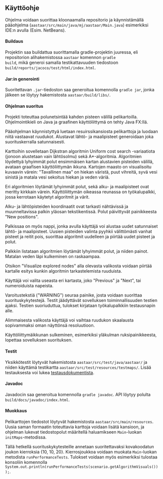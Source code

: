 ## Käyttöohje

Ohjelma voidaan suorittaa kloonaamalla repositorio ja käynnistämällä pääohjelma (<code>aastaar/src/main/java/mj/aastaar/Main.java</code>) esimerkiksi IDE:n avulla (Esim. NetBeans).

#### Buildaus

Projektin saa buildattua suorittamalla gradle-projektin juuressa, eli repositorion alihakemistossa <code>aastaar</code> komennon <code>gradle build</code>, mikä generoi samalla testikattavuuden tiedostoon <code>build/reports/jacoco/test/html/index.html</code>.

#### Jar:in generointi

Suoritettavan <code>.jar</code>-tiedoston saa generoitua komennolla <code>gradle jar</code>, jonka jälkeen se löytyy hakemistosta <code>aastaar/build/libs/</code>.

#### Ohjelman suoritus

Projekti toteuttaa polunetsintää kahden pisteen välillä pelikartoilla. Ohjelmointikieli on Java ja graafinen käyttöliittymä on tehty Java FX:llä.

Pääohjelman käynnistyttyä luetaan  resuirssikansiosta pelikarttoja ja luodaan niitä vastaavat ruudukot. Alustavat lähtö- ja maalipisteet generoidaan joka suorituskerralla satunnaisesti.

Karttoihin sovelletaan Dijkstran algoritmin Uniform cost search -variaatiota (jonoon alustetaan vain lähtösolmu) sekä A*-algoritmia. Algoritmien löydettyä lyhyimmät polut ensimmäisen kartan alustavien pisteiden välillä, avataan graafisen käyttöliittymän ikkuna. Kartojen maasto on visualisoitu kuvaavin värein: "Tavallinen maa" on hiekan väristä, puut vihreitä, syvä vesi sinistä ja matala vesi sekoitus hiekan ja veden väriä.

Eri algoritmien löytämät lyhyimmät polut, sekä alku- ja maalipisteet ovat meritty kirkkain värein. Käyttöliittymän oikeassa reunassa on työkalupalkki, jossa kerrotaan käytetyt algoritmit ja värit.

Alku- ja lähtöpisteiden koordinaatit ovat tarkasti nähtävissä ja muunneltavissa palkin yläosan tekstikentissä. Polut päivittyvät painikkeesta "New positions".

Palkissaa on myös nappi, jonka avulla käyttäjä voi alustaa uudet satunnaiset lähtö- ja maalipisteet. Uusien pisteiden valinta pyyhkii välittömästi vanhat pisteet ja reitit pois, suorittaa algoritmit uudelleen ja piirtää uudet pisteet ja polut.

Palkkiin listataan algoritmien löytämät lyhyimmät polut, ja niiden painot. Matalan veden läpi kulkeminen on raskaampaa.

Otsikon "Visualize explored nodes" alla olevasta valikosta voidaan piirtää kartalle esitys kunkin algoritmin tarkastelemista ruuduista.

Käyttäjä voi valita useasta eri kartasta, joko "Previous" ja "Next", tai numeroiduista napeista.

Varoitustekstiä ("WARNING") seuraa painike, josta voidaan suorittaa suorituskykytestejä. Testit jäädyttävät sovelluksen toiminnallisuuden testien ajaksi. Testien suoriuduttua, tulokset kirjataan työkalupalkkiin testausnapin alle.

Alimmaisesta valikosta käyttäjä voi vaihtaa ruudukon skaalausta sopivammaksi oman näyttönsä resoluutioon.

Käyttöliittymäikkunan sulkeminen, esimerkiksi yläkulman ruksipainikkeesta, lopettaa sovelluksen suorituksen.

#### Testit

Yksikkötestit löytyvät hakemistosta <code>aastaar/src/test/java/aastaar/</code> ja niiden käyttämä testikartta <code>aastaar/src/test/resources/testmaps/</code>. Lisää testauksesta voi lukea [testausdokumentista](https://github.com/magael/aastaar/blob/master/documentation/testaus.md).

#### Javadoc

Javadocin saa generoitua komennolla <code>gradle javadoc</code>. API löytyy polulta <code>build/docs/javadoc/index.html</code>.

#### Muokkaus

Pelikarttojen tiedostot löytyvät hakemistosta <code>aastaar/src/main/resources</code>. Uusia saman formaatin toteuttavia karttoja voidaan lisätä kansioon, ja ohjelman lukevat tiedostopolut määritellä haluamikseen <code>Main</code>-luokan <code>initMaps</code>-metodissa.

Tällä hetkellä suorituskykytesteille annetaan suoritettavaksi kovakoodatun joukon kierroksia {10, 10, 20}. Kierrosjoukkoa voidaan muokata <code>Main</code>-luokan metodista <code>runPerformanceTests</code>. Tulokset voidaan myös esimerkiksi tulostaa konsoliin komennolla <code>System.out.println(runPerformanceTests(scenario.getAlgorithmVisuals()));</code>.